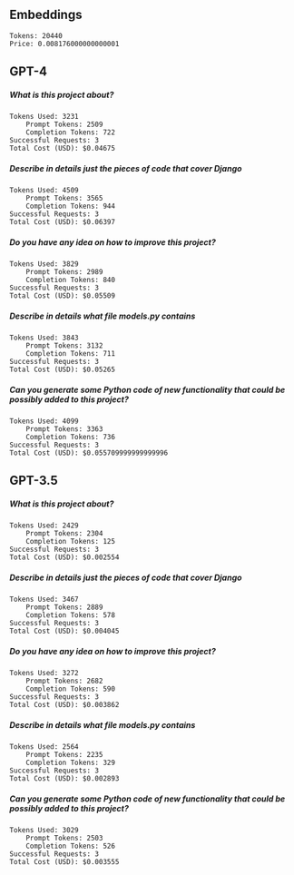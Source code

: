 ## Embeddings
```
Tokens: 20440
Price: 0.008176000000000001
```
## GPT-4
##### What is this project about?
```
Tokens Used: 3231
	Prompt Tokens: 2509
	Completion Tokens: 722
Successful Requests: 3
Total Cost (USD): $0.04675
```
##### Describe in details just the pieces of code that cover Django
```
Tokens Used: 4509
	Prompt Tokens: 3565
	Completion Tokens: 944
Successful Requests: 3
Total Cost (USD): $0.06397
```
##### Do you have any idea on how to improve this project?
```
Tokens Used: 3829
	Prompt Tokens: 2989
	Completion Tokens: 840
Successful Requests: 3
Total Cost (USD): $0.05509
```
##### Describe in details what file models.py contains
```
Tokens Used: 3843
	Prompt Tokens: 3132
	Completion Tokens: 711
Successful Requests: 3
Total Cost (USD): $0.05265
```
##### Can you generate some Python code of new functionality that could be possibly added to this project?
```
Tokens Used: 4099
	Prompt Tokens: 3363
	Completion Tokens: 736
Successful Requests: 3
Total Cost (USD): $0.055709999999999996
```
## GPT-3.5
##### What is this project about?
```
Tokens Used: 2429
	Prompt Tokens: 2304
	Completion Tokens: 125
Successful Requests: 3
Total Cost (USD): $0.002554
```
##### Describe in details just the pieces of code that cover Django
```
Tokens Used: 3467
	Prompt Tokens: 2889
	Completion Tokens: 578
Successful Requests: 3
Total Cost (USD): $0.004045
```
##### Do you have any idea on how to improve this project?
```
Tokens Used: 3272
	Prompt Tokens: 2682
	Completion Tokens: 590
Successful Requests: 3
Total Cost (USD): $0.003862
```
##### Describe in details what file models.py contains
```
Tokens Used: 2564
	Prompt Tokens: 2235
	Completion Tokens: 329
Successful Requests: 3
Total Cost (USD): $0.002893
```
##### Can you generate some Python code of new functionality that could be possibly added to this project?
```
Tokens Used: 3029
	Prompt Tokens: 2503
	Completion Tokens: 526
Successful Requests: 3
Total Cost (USD): $0.003555
```